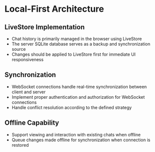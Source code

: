 # Local-First Architecture

## LiveStore Implementation

- Chat history is primarily managed in the browser using LiveStore
- The server SQLite database serves as a backup and synchronization source
- Changes should be applied to LiveStore first for immediate UI responsiveness

## Synchronization

- WebSocket connections handle real-time synchronization between client and server
- Implement proper authentication and authorization for WebSocket connections
- Handle conflict resolution according to the defined strategy

## Offline Capability

- Support viewing and interaction with existing chats when offline
- Queue changes made offline for synchronization when connection is restored
